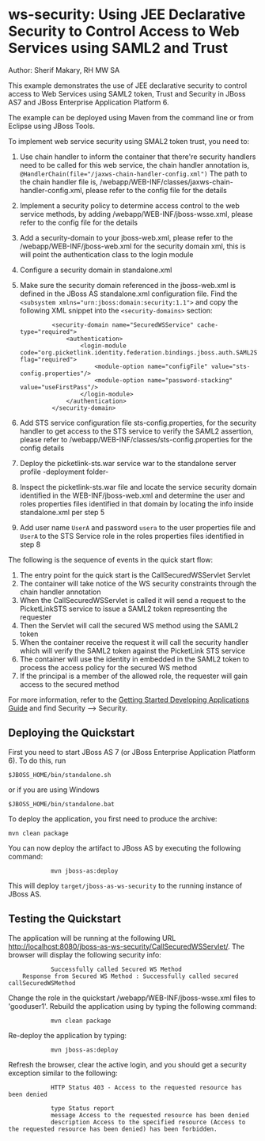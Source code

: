 ws-security:  Using JEE Declarative Security to Control Access to Web Services using SAML2 and Trust
====================
Author: Sherif Makary, RH MW SA

This example demonstrates the use of JEE declarative security to control access to Web Services using SAML2 token, Trust and Security in JBoss AS7 and JBoss Enterprise Application Platform 6.

The example can be deployed using Maven from the command line or from Eclipse using JBoss Tools.

To implement web service security using SMAL2 token trust, you need to:

1. Use chain handler to inform the container that there're security handlers need to be called for this  web service, the chain handler annotation is, `@HandlerChain(file="/jaxws-chain-handler-config.xml")`
The path to the chain handler file is, /webapp/WEB-INF/classes/jaxws-chain-handler-config.xml, please refer to the config file for the details
2. Implement a security policy to determine access control to the web service methods, by adding /webapp/WEB-INF/jboss-wsse.xml, please refer to the config file for the details
3. Add a security-domain to your jboss-web.xml, please refer to the /webapp/WEB-INF/jboss-web.xml for the security domain xml, this is will point the authentication class to the login module  
4. Configure a security domain in standalone.xml
5. Make sure the security domain referenced in the jboss-web.xml is defined in the JBoss AS standalone.xml configuration file. Find the `<subsystem xmlns="urn:jboss:domain:security:1.1">` and copy the following XML snippet into the `<security-domains>` section:

                <security-domain name="SecuredWSService" cache-type="required">
                    <authentication>
                        <login-module code="org.picketlink.identity.federation.bindings.jboss.auth.SAML2STSLoginModule" flag="required">
                            <module-option name="configFile" value="sts-config.properties"/>
                            <module-option name="password-stacking" value="useFirstPass"/>
                        </login-module>
                    </authentication>
                </security-domain>
6. Add STS service configuration file sts-config.properties, for the security handler to get access to the STS service to verify the SAML2 assertion, please refer to /webapp/WEB-INF/classes/sts-config.properties for the config details
7. Deploy the picketlink-sts.war service war to the standalone server profile -deployment folder-
8. Inspect the picketlink-sts.war file and locate the service security domain identified in the WEB-INF/jboss-web.xml and determine the user and roles properties files identified in that domain by locating the info inside standalone.xml per step 5
9. Add user name `UserA` and password `usera` to the user properties file and `UserA` to the STS Service role in the roles properties files identified in step 8


The following is the sequence of events in the quick start flow:

1. The entry point for the quick start is the CallSecuredWSServlet Servlet
2. The container will take notice of the WS security constraints through the chain handler annotation
3. When the CallSecuredWSServlet is called it will send a request to the PicketLinkSTS service to issue a SAML2 token representing the requester
4. Then the Servlet will call the secured WS method using the SAML2 token
5. When the container receive the request it will call the security handler which will verify the SAML2 token against the PicketLink STS service
6. The container will use the identity in embedded in the SAML2 token to process the access policy for the secured WS method
7. If the principal is a member of the allowed role, the requester will gain access to the secured method


For more information, refer to the  <a href="https://docs.jboss.org/author/display/AS71/Getting+Started+Developing+Applications+Guide" title="Getting Started Developing Applications Guide">Getting Started Developing Applications Guide</a> and find Security --> Security.


## Deploying the Quickstart

First you need to start JBoss AS 7 (or JBoss Enterprise Application Platform 6). To do this, run

    $JBOSS_HOME/bin/standalone.sh

or if you are using Windows

    $JBOSS_HOME/bin/standalone.bat

To deploy the application, you first need to produce the archive:

    mvn clean package


You can now deploy the artifact to JBoss AS by executing the following command:

                mvn jboss-as:deploy

This will deploy `target/jboss-as-ws-security` to the running instance of JBoss AS.

## Testing the Quickstart

The application will be running at the following URL <http://localhost:8080/jboss-as-ws-security/CallSecuredWSServlet/>.
The browser will display the following security info:

                Successfully called Secured WS Method
		Response from Secured WS Method : Successfully called secured callSecuredWSMethod

Change the role in the quickstart /webapp/WEB-INF/jboss-wsse.xml files to 'gooduser1'. 
Rebuild the application using by typing the following command:


                mvn clean package

Re-deploy the application by typing:

                mvn jboss-as:deploy

Refresh the browser, clear the active login, and you should get a security exception similar to the following: 

                HTTP Status 403 - Access to the requested resource has been denied

                type Status report
                message Access to the requested resource has been denied
                description Access to the specified resource (Access to the requested resource has been denied) has been forbidden.
